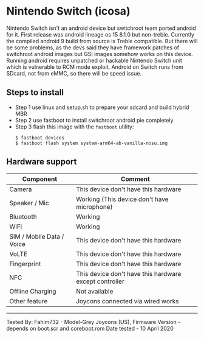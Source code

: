 # Nintendo Switch (icosa)

Nintendo Switch isn't an android device but switchroot team ported android for it. First release was android lineage os 15 8.1.0 but non-treble. Currently the compiled android 9 build from source is Treble compatible. But there will be some problems, as the devs said they have framework patches of switchroot android images but GSI images somehow works on this device. Running android requires unpatched or hackable Nintendo Switch unit which is vulnerable to RCM mode exploit. Android on Switch runs from SDcard, not from eMMC, so there will be speed issue.

## Steps to install

* Step 1
    use linux and setup.sh to prepare your sdcard and build hybrid MBR
* Step 2
    use fastboot to install switchroot android pie completely
* Step 3 flash this image with the `fastboot` utility:
    ```
    $ fastboot devices
    $ fastboot flash system system-arm64-ab-vanilla-nosu.img
    ```
    

## Hardware support

| Component                 |      Comment                                              |
|---------------------------|-----------------------------------------------------------|
| Camera                    | This device don't have this hardware                      |
| Speaker / Mic             | Working (This device don't have microphone)               |
| Bluetooth                 | Working                                                   |
| WiFi                      | Working                                                   |
| SIM / Mobile Data / Voice | This device don't have this hardware                      |
| VoLTE                     | This device don't have this hardware                      |
| Fingerprint               | This device don't have this hardware                      |
| NFC                       | This device don't have this hardware except controller                                                    |
| Offline Charging          | Not available                                             |
| Other feature             | Joycons connected via wired works                         |
---

Tested By: Fahim732 - Model-Grey Joycons (US), Firmware Version - depends on boot.scr and coreboot.rom Date tested - 10 April 2020